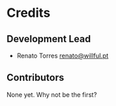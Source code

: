 
# Credits

## Development Lead

* Renato Torres <renato@willful.pt>

## Contributors

None yet. Why not be the first?
